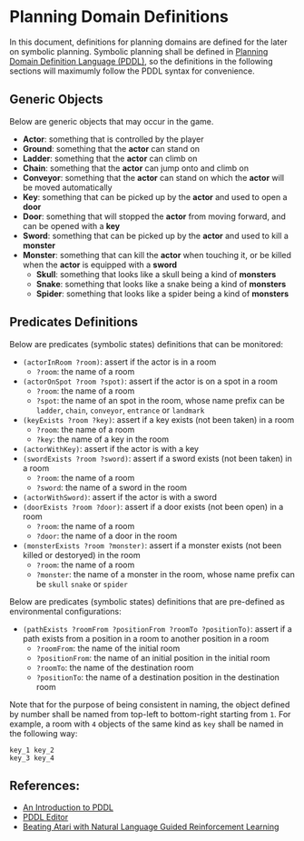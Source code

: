 # Planning Domain Definitions

In this document, definitions for planning domains are defined for the later on 
symbolic planning. Symbolic planning shall be defined in 
[Planning Domain Definition Language (PDDL)](https://en.wikipedia.org/wiki/Planning_Domain_Definition_Language), 
so the definitions in the following sections will maximumly follow the PDDL 
syntax for convenience.


## Generic Objects

Below are generic objects that may occur in the game.

  * __Actor__: something that is controlled by the player
  * __Ground__: something that the __actor__ can stand on
  * __Ladder__: something that the __actor__ can climb on
  * __Chain__: something that the __actor__ can jump onto and climb on
  * __Conveyor__: something that the __actor__ can stand on which the __actor__ 
                  will be moved automatically
  * __Key__: something that can be picked up by the __actor__ and used to open 
             a __door__
  * __Door__: something that will stopped the __actor__ from moving forward, 
              and can be opened with a __key__
  * __Sword__: something that can be picked up by the __actor__ and used to 
               kill a __monster__
  * __Monster__: something that can kill the __actor__ when touching it, or be 
                 killed when the __actor__ is equipped with a __sword__
    - __Skull__: something that looks like a skull being a kind of __monsters__
    - __Snake__: something that looks like a snake being a kind of __monsters__
    - __Spider__: something that looks like a spider being a kind of 
                  __monsters__


## Predicates Definitions

Below are predicates (symbolic states) definitions that can be monitored:

  * `(actorInRoom ?room)`: assert if the actor is in a room
    - `?room`: the name of a room
  * `(actorOnSpot ?room ?spot)`: assert if the actor is on a spot in a room
    - `?room`: the name of a room
    - `?spot`: the name of an spot in the room, whose name prefix can be 
      `ladder`, `chain`, `conveyor`, `entrance` or `landmark`
  * `(keyExists ?room ?key)`: assert if a key exists (not been taken) in a room 
    - `?room`: the name of a room
    - `?key`: the name of a key in the room
  * `(actorWithKey)`: assert if the actor is with a key
  * `(swordExists ?room ?sword)`: assert if a sword exists (not been taken) in 
    a room 
    - `?room`: the name of a room
    - `?sword`: the name of a sword in the room
  * `(actorWithSword)`: assert if the actor is with a sword
  * `(doorExists ?room ?door)`: assert if a door exists (not been open) in a 
    room
    - `?room`: the name of a room
    - `?door`: the name of a door in the room
  * `(monsterExists ?room ?monster)`: assert if a monster exists (not been 
    killed or destoryed) in the room
    - `?room`: the name of a room
    - `?monster`: the name of a monster in the room, whose name prefix can be 
      `skull` `snake` or `spider`

Below are predicates (symbolic states) definitions that are pre-defined as 
environmental configurations:

  * `(pathExists ?roomFrom ?positionFrom ?roomTo ?positionTo)`: assert if a 
    path exists from a position in a room to another position in a room
    - `?roomFrom`: the name of the initial room
    - `?positionFrom`: the name of an initial position in the initial room
    - `?roomTo`: the name of the destination room
    - `?positionTo`: the name of a destination position in the destination room

Note that for the purpose of being consistent in naming, the object defined by 
number shall be named from top-left to bottom-right starting from `1`. For 
example, a room with `4` objects of the same kind as `key` shall be named in 
the following way:

  ```
  key_1 key_2
  key_3 key_4
  ```


## References:

  * [An Introduction to PDDL](https://www.cs.toronto.edu/~sheila/2542/s14/A1/introtopddl2.pdf)
  * [PDDL Editor](http://editor.planning.domains)
  * [Beating Atari with Natural Language Guided Reinforcement Learning](https://arxiv.org/abs/1704.05539)


